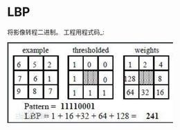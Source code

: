# LBP
将影像转程二进制。
工程用程式码_:  


![image](https://github.com/SuWeizhe1124/LBP/blob/master/%E6%93%B7%E5%8F%96.JPG)  
